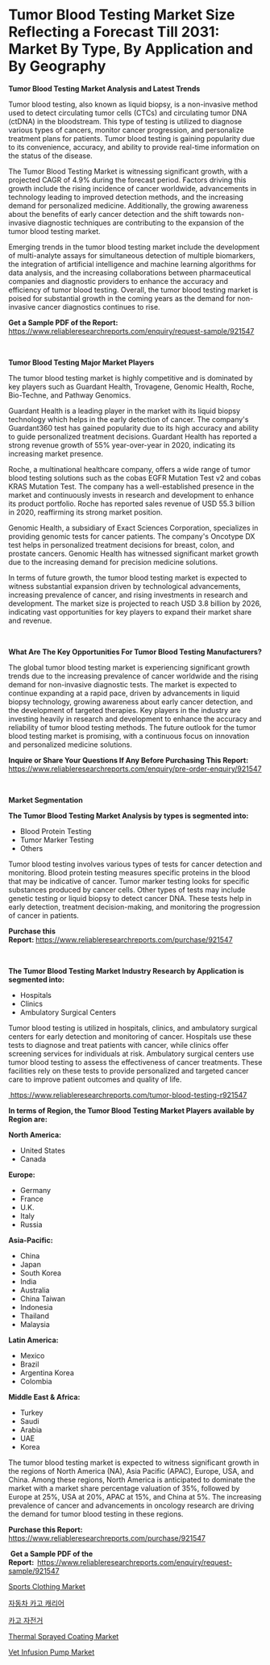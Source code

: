 <p><h1>Tumor Blood Testing Market Size Reflecting a Forecast Till 2031: Market By Type, By Application and By Geography</h1></p><p><strong>Tumor Blood Testing Market Analysis and Latest Trends</strong></p>
<p><p>Tumor blood testing, also known as liquid biopsy, is a non-invasive method used to detect circulating tumor cells (CTCs) and circulating tumor DNA (ctDNA) in the bloodstream. This type of testing is utilized to diagnose various types of cancers, monitor cancer progression, and personalize treatment plans for patients. Tumor blood testing is gaining popularity due to its convenience, accuracy, and ability to provide real-time information on the status of the disease.</p><p>The Tumor Blood Testing Market is witnessing significant growth, with a projected CAGR of 4.9% during the forecast period. Factors driving this growth include the rising incidence of cancer worldwide, advancements in technology leading to improved detection methods, and the increasing demand for personalized medicine. Additionally, the growing awareness about the benefits of early cancer detection and the shift towards non-invasive diagnostic techniques are contributing to the expansion of the tumor blood testing market.</p><p>Emerging trends in the tumor blood testing market include the development of multi-analyte assays for simultaneous detection of multiple biomarkers, the integration of artificial intelligence and machine learning algorithms for data analysis, and the increasing collaborations between pharmaceutical companies and diagnostic providers to enhance the accuracy and efficiency of tumor blood testing. Overall, the tumor blood testing market is poised for substantial growth in the coming years as the demand for non-invasive cancer diagnostics continues to rise.</p></p>
<p><strong>Get a Sample PDF of the Report:&nbsp;</strong> <a href="https://www.reliableresearchreports.com/enquiry/request-sample/921547">https://www.reliableresearchreports.com/enquiry/request-sample/921547</a></p>
<p>&nbsp;</p>
<p><strong>Tumor Blood Testing Major Market Players</strong></p>
<p><p>The tumor blood testing market is highly competitive and is dominated by key players such as Guardant Health, Trovagene, Genomic Health, Roche, Bio-Techne, and Pathway Genomics. </p><p>Guardant Health is a leading player in the market with its liquid biopsy technology which helps in the early detection of cancer. The company's Guardant360 test has gained popularity due to its high accuracy and ability to guide personalized treatment decisions. Guardant Health has reported a strong revenue growth of 55% year-over-year in 2020, indicating its increasing market presence.</p><p>Roche, a multinational healthcare company, offers a wide range of tumor blood testing solutions such as the cobas EGFR Mutation Test v2 and cobas KRAS Mutation Test. The company has a well-established presence in the market and continuously invests in research and development to enhance its product portfolio. Roche has reported sales revenue of USD 55.3 billion in 2020, reaffirming its strong market position.</p><p>Genomic Health, a subsidiary of Exact Sciences Corporation, specializes in providing genomic tests for cancer patients. The company's Oncotype DX test helps in personalized treatment decisions for breast, colon, and prostate cancers. Genomic Health has witnessed significant market growth due to the increasing demand for precision medicine solutions. </p><p>In terms of future growth, the tumor blood testing market is expected to witness substantial expansion driven by technological advancements, increasing prevalence of cancer, and rising investments in research and development. The market size is projected to reach USD 3.8 billion by 2026, indicating vast opportunities for key players to expand their market share and revenue.</p></p>
<p>&nbsp;</p>
<p><strong>What Are The Key Opportunities For Tumor Blood Testing Manufacturers?</strong></p>
<p><p>The global tumor blood testing market is experiencing significant growth trends due to the increasing prevalence of cancer worldwide and the rising demand for non-invasive diagnostic tests. The market is expected to continue expanding at a rapid pace, driven by advancements in liquid biopsy technology, growing awareness about early cancer detection, and the development of targeted therapies. Key players in the industry are investing heavily in research and development to enhance the accuracy and reliability of tumor blood testing methods. The future outlook for the tumor blood testing market is promising, with a continuous focus on innovation and personalized medicine solutions.</p></p>
<p><strong>Inquire or Share Your Questions If Any Before Purchasing This Report:</strong> <a href="https://www.reliableresearchreports.com/enquiry/pre-order-enquiry/921547">https://www.reliableresearchreports.com/enquiry/pre-order-enquiry/921547</a></p>
<p>&nbsp;</p>
<p><strong>Market Segmentation</strong></p>
<p><strong>The Tumor Blood Testing Market Analysis by types is segmented into:</strong></p>
<p><ul><li>Blood Protein Testing</li><li>Tumor Marker Testing</li><li>Others</li></ul></p>
<p><p>Tumor blood testing involves various types of tests for cancer detection and monitoring. Blood protein testing measures specific proteins in the blood that may be indicative of cancer. Tumor marker testing looks for specific substances produced by cancer cells. Other types of tests may include genetic testing or liquid biopsy to detect cancer DNA. These tests help in early detection, treatment decision-making, and monitoring the progression of cancer in patients.</p></p>
<p><strong>Purchase this Report:&nbsp;</strong><a href="https://www.reliableresearchreports.com/purchase/921547">https://www.reliableresearchreports.com/purchase/921547</a></p>
<p>&nbsp;</p>
<p><strong>The Tumor Blood Testing Market Industry Research by Application is segmented into:</strong></p>
<p><ul><li>Hospitals</li><li>Clinics</li><li>Ambulatory Surgical Centers</li></ul></p>
<p><p>Tumor blood testing is utilized in hospitals, clinics, and ambulatory surgical centers for early detection and monitoring of cancer. Hospitals use these tests to diagnose and treat patients with cancer, while clinics offer screening services for individuals at risk. Ambulatory surgical centers use tumor blood testing to assess the effectiveness of cancer treatments. These facilities rely on these tests to provide personalized and targeted cancer care to improve patient outcomes and quality of life.</p></p>
<p><a href="https://www.reliableresearchreports.com/tumor-blood-testing-r921547">&nbsp;https://www.reliableresearchreports.com/tumor-blood-testing-r921547</a></p>
<p><strong>In terms of Region, the Tumor Blood Testing Market Players available by Region are:</strong></p>
<p>
    <p> <strong> North America: </strong>
        <ul>
            <li>United States</li>
            <li>Canada</li>
        </ul>
        </p> 
    <p> <strong> Europe: </strong>
        <ul>
            <li>Germany</li>
            <li>France</li>
            <li>U.K.</li>
            <li>Italy</li>
            <li>Russia</li>
        </ul>
        </p> 
    <p> <strong> Asia-Pacific: </strong>
        <ul>
            <li>China</li>
            <li>Japan</li>
            <li>South Korea</li>
            <li>India</li>
            <li>Australia</li>
            <li>China Taiwan</li>
            <li>Indonesia</li>
            <li>Thailand</li>
            <li>Malaysia</li>
        </ul>
        </p> 
    <p> <strong> Latin America: </strong>
        <ul>
            <li>Mexico</li>
            <li>Brazil</li>
            <li>Argentina Korea</li>
            <li>Colombia</li>
        </ul>
        </p> 
    <p> <strong> Middle East & Africa: </strong>
        <ul>
            <li>Turkey</li>
            <li>Saudi</li>
            <li>Arabia</li>
            <li>UAE</li>
            <li>Korea</li>
        </ul>
    </p>
    </p>
<p><p>The tumor blood testing market is expected to witness significant growth in the regions of North America (NA), Asia Pacific (APAC), Europe, USA, and China. Among these regions, North America is anticipated to dominate the market with a market share percentage valuation of 35%, followed by Europe at 25%, USA at 20%, APAC at 15%, and China at 5%. The increasing prevalence of cancer and advancements in oncology research are driving the demand for tumor blood testing in these regions.</p></p>
<p><strong>Purchase this Report: </strong><a href="https://www.reliableresearchreports.com/purchase/921547">https://www.reliableresearchreports.com/purchase/921547</a></p>
<p>&nbsp;<strong>Get a Sample PDF of the Report:&nbsp;&nbsp;</strong><a href="https://www.reliableresearchreports.com/enquiry/request-sample/921547">https://www.reliableresearchreports.com/enquiry/request-sample/921547</a></p>
<p><strong></strong></p>
<p><p><a href="https://www.linkedin.com/pulse/sports-clothing-market-analysis-report-global-insights-i88we?trackingId=Ze8Wm%2BPRS9y7a47dsxRcsQ%3D%3D">Sports Clothing Market</a></p><p><a href="https://medium.com/@kelvinfeenrey98677/2024%EB%85%84%EB%B6%80%ED%84%B0-2031%EB%85%84%EA%B9%8C%EC%A7%80%EC%9D%98-%EC%9E%90%EB%8F%99%EC%B0%A8-%ED%99%94%EB%AC%BC-%EC%BA%90%EB%A6%AC%EC%96%B4-%EC%8B%9C%EC%9E%A5-%EC%84%B1%EC%9E%A5-%EC%A0%84%EB%A7%9D-%EB%B0%8F-%EC%8B%9C%EC%9E%A5-%EB%8F%99%ED%96%A5-%EB%B6%84%EC%84%9D%EC%97%90-%EB%94%B0%EB%A5%B4%EB%A9%B4-%EB%A7%A4%EC%B6%9C%EC%9D%80-9-cagr%EB%A1%9C-%EC%A6%9D%EA%B0%80%ED%95%A0-%EA%B2%83%EC%9C%BC%EB%A1%9C-%EC%98%88%EC%B8%A1%EB%90%A9%EB%8B%88%EB%8B%A4-2bea7447934c">자동차 카고 캐리어</a></p><p><a href="https://medium.com/@vlcostes/%ED%99%94%EB%AC%BC-%EC%9E%90%EC%A0%84%EA%B1%B0-%EC%8B%9C%EC%9E%A5-2024%EB%85%84%EB%B6%80%ED%84%B0-2031%EB%85%84%EA%B9%8C%EC%A7%80%EC%9D%98-%EA%B8%80%EB%A1%9C%EB%B2%8C-%EC%8B%9C%EC%9E%A5-%EB%8F%99%ED%96%A5-%EB%B0%8F-%ED%8C%90%EB%A7%A4-%EB%8F%99%ED%96%A5-7c1557f3cc5e">카고 자전거</a></p><p><a href="https://www.linkedin.com/pulse/insights-thermal-sprayed-coating-market-players-size-geographical-xhkaf?trackingId=gkAu9TUrSTqpcz%2B79ywCgg%3D%3D">Thermal Sprayed Coating Market</a></p><p><a href="https://github.com/RichRobinson5/Market-Research-Report-List-6/blob/main/vet-infusion-pump-market.md">Vet Infusion Pump Market</a></p></p>